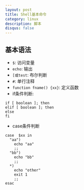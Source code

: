 ```yaml
---
layout: post
title: Shell基本命令
category: linux
description: 脚本
disqus: false
---
```


## 基本语法
* `$`:  访问变量
* `echo`:  输出 
* `[或test`:  布尔判断
* `#`:  单行注释
* `function fname() {xx}`:  定义函数
* if条件判断:

```
if [ boolean ]; then
elif [ boolean ]; then
else
fi
```
* case条件判断

```
case  $xx in
  "aa")
    echo "aa"
    ;;
  "bb")
    echo "bb"
    ;;
  *)
    echo "other"
    exit 1
    ;;
esac
```

